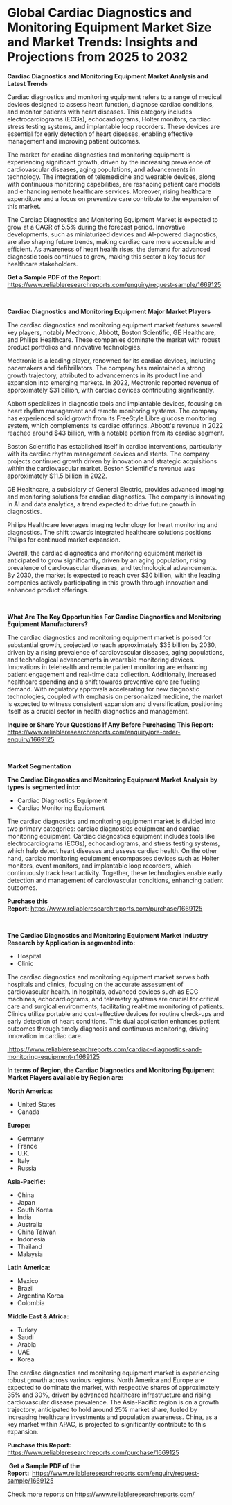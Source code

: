 <p><h1>Global Cardiac Diagnostics and Monitoring Equipment Market Size and Market Trends: Insights and Projections from 2025 to 2032</h1></p><p><strong>Cardiac Diagnostics and Monitoring Equipment Market Analysis and Latest Trends</strong></p>
<p><p>Cardiac diagnostics and monitoring equipment refers to a range of medical devices designed to assess heart function, diagnose cardiac conditions, and monitor patients with heart diseases. This category includes electrocardiograms (ECGs), echocardiograms, Holter monitors, cardiac stress testing systems, and implantable loop recorders. These devices are essential for early detection of heart diseases, enabling effective management and improving patient outcomes.</p><p>The market for cardiac diagnostics and monitoring equipment is experiencing significant growth, driven by the increasing prevalence of cardiovascular diseases, aging populations, and advancements in technology. The integration of telemedicine and wearable devices, along with continuous monitoring capabilities, are reshaping patient care models and enhancing remote healthcare services. Moreover, rising healthcare expenditure and a focus on preventive care contribute to the expansion of this market.</p><p>The Cardiac Diagnostics and Monitoring Equipment Market is expected to grow at a CAGR of 5.5% during the forecast period. Innovative developments, such as miniaturized devices and AI-powered diagnostics, are also shaping future trends, making cardiac care more accessible and efficient. As awareness of heart health rises, the demand for advanced diagnostic tools continues to grow, making this sector a key focus for healthcare stakeholders.</p></p>
<p><strong>Get a Sample PDF of the Report:&nbsp;</strong> <a href="https://www.reliableresearchreports.com/enquiry/request-sample/1669125?utm_campaign=2267&utm_medium=2&utm_source=Github&utm_content=ia&utm_term=05032025&utm_id=cardiac-diagnostics-and-monitoring-equipment">https://www.reliableresearchreports.com/enquiry/request-sample/1669125</a></p>
<p>&nbsp;</p>
<p><strong>Cardiac Diagnostics and Monitoring Equipment Major Market Players</strong></p>
<p><p>The cardiac diagnostics and monitoring equipment market features several key players, notably Medtronic, Abbott, Boston Scientific, GE Healthcare, and Philips Healthcare. These companies dominate the market with robust product portfolios and innovative technologies.</p><p>Medtronic is a leading player, renowned for its cardiac devices, including pacemakers and defibrillators. The company has maintained a strong growth trajectory, attributed to advancements in its product line and expansion into emerging markets. In 2022, Medtronic reported revenue of approximately $31 billion, with cardiac devices contributing significantly.</p><p>Abbott specializes in diagnostic tools and implantable devices, focusing on heart rhythm management and remote monitoring systems. The company has experienced solid growth from its FreeStyle Libre glucose monitoring system, which complements its cardiac offerings. Abbott's revenue in 2022 reached around $43 billion, with a notable portion from its cardiac segment.</p><p>Boston Scientific has established itself in cardiac interventions, particularly with its cardiac rhythm management devices and stents. The company projects continued growth driven by innovation and strategic acquisitions within the cardiovascular market. Boston Scientific's revenue was approximately $11.5 billion in 2022.</p><p>GE Healthcare, a subsidiary of General Electric, provides advanced imaging and monitoring solutions for cardiac diagnostics. The company is innovating in AI and data analytics, a trend expected to drive future growth in diagnostics. </p><p>Philips Healthcare leverages imaging technology for heart monitoring and diagnostics. The shift towards integrated healthcare solutions positions Philips for continued market expansion.</p><p>Overall, the cardiac diagnostics and monitoring equipment market is anticipated to grow significantly, driven by an aging population, rising prevalence of cardiovascular diseases, and technological advancements. By 2030, the market is expected to reach over $30 billion, with the leading companies actively participating in this growth through innovation and enhanced product offerings.</p></p>
<p>&nbsp;</p>
<p><strong>What Are The Key Opportunities For Cardiac Diagnostics and Monitoring Equipment Manufacturers?</strong></p>
<p><p>The cardiac diagnostics and monitoring equipment market is poised for substantial growth, projected to reach approximately $35 billion by 2030, driven by a rising prevalence of cardiovascular diseases, aging populations, and technological advancements in wearable monitoring devices. Innovations in telehealth and remote patient monitoring are enhancing patient engagement and real-time data collection. Additionally, increased healthcare spending and a shift towards preventive care are fueling demand. With regulatory approvals accelerating for new diagnostic technologies, coupled with emphasis on personalized medicine, the market is expected to witness consistent expansion and diversification, positioning itself as a crucial sector in health diagnostics and management.</p></p>
<p><strong>Inquire or Share Your Questions If Any Before Purchasing This Report:</strong> <a href="https://www.reliableresearchreports.com/enquiry/pre-order-enquiry/1669125?utm_campaign=2267&utm_medium=2&utm_source=Github&utm_content=ia&utm_term=05032025&utm_id=cardiac-diagnostics-and-monitoring-equipment">https://www.reliableresearchreports.com/enquiry/pre-order-enquiry/1669125</a></p>
<p>&nbsp;</p>
<p><strong>Market Segmentation</strong></p>
<p><strong>The Cardiac Diagnostics and Monitoring Equipment Market Analysis by types is segmented into:</strong></p>
<p><ul><li>Cardiac Diagnostics Equipment</li><li>Cardiac Monitoring Equipment</li></ul></p>
<p><p>The cardiac diagnostics and monitoring equipment market is divided into two primary categories: cardiac diagnostics equipment and cardiac monitoring equipment. Cardiac diagnostics equipment includes tools like electrocardiograms (ECGs), echocardiograms, and stress testing systems, which help detect heart diseases and assess cardiac health. On the other hand, cardiac monitoring equipment encompasses devices such as Holter monitors, event monitors, and implantable loop recorders, which continuously track heart activity. Together, these technologies enable early detection and management of cardiovascular conditions, enhancing patient outcomes.</p></p>
<p><strong>Purchase this Report:&nbsp;</strong><a href="https://www.reliableresearchreports.com/purchase/1669125?utm_campaign=2267&utm_medium=2&utm_source=Github&utm_content=ia&utm_term=05032025&utm_id=cardiac-diagnostics-and-monitoring-equipment">https://www.reliableresearchreports.com/purchase/1669125</a></p>
<p>&nbsp;</p>
<p><strong>The Cardiac Diagnostics and Monitoring Equipment Market Industry Research by Application is segmented into:</strong></p>
<p><ul><li>Hospital</li><li>Clinic</li></ul></p>
<p><p>The cardiac diagnostics and monitoring equipment market serves both hospitals and clinics, focusing on the accurate assessment of cardiovascular health. In hospitals, advanced devices such as ECG machines, echocardiograms, and telemetry systems are crucial for critical care and surgical environments, facilitating real-time monitoring of patients. Clinics utilize portable and cost-effective devices for routine check-ups and early detection of heart conditions. This dual application enhances patient outcomes through timely diagnosis and continuous monitoring, driving innovation in cardiac care.</p></p>
<p><a href="https://www.reliableresearchreports.com/cardiac-diagnostics-and-monitoring-equipment-r1669125?utm_campaign=2267&utm_medium=2&utm_source=Github&utm_content=ia&utm_term=05032025&utm_id=cardiac-diagnostics-and-monitoring-equipment">&nbsp;https://www.reliableresearchreports.com/cardiac-diagnostics-and-monitoring-equipment-r1669125</a></p>
<p><strong>In terms of Region, the Cardiac Diagnostics and Monitoring Equipment Market Players available by Region are:</strong></p>
<p>
    <p> <strong> North America: </strong>
        <ul>
            <li>United States</li>
            <li>Canada</li>
        </ul>
        </p> 
    <p> <strong> Europe: </strong>
        <ul>
            <li>Germany</li>
            <li>France</li>
            <li>U.K.</li>
            <li>Italy</li>
            <li>Russia</li>
        </ul>
        </p> 
    <p> <strong> Asia-Pacific: </strong>
        <ul>
            <li>China</li>
            <li>Japan</li>
            <li>South Korea</li>
            <li>India</li>
            <li>Australia</li>
            <li>China Taiwan</li>
            <li>Indonesia</li>
            <li>Thailand</li>
            <li>Malaysia</li>
        </ul>
        </p> 
    <p> <strong> Latin America: </strong>
        <ul>
            <li>Mexico</li>
            <li>Brazil</li>
            <li>Argentina Korea</li>
            <li>Colombia</li>
        </ul>
        </p> 
    <p> <strong> Middle East & Africa: </strong>
        <ul>
            <li>Turkey</li>
            <li>Saudi</li>
            <li>Arabia</li>
            <li>UAE</li>
            <li>Korea</li>
        </ul>
    </p>
    </p>
<p><p>The cardiac diagnostics and monitoring equipment market is experiencing robust growth across various regions. North America and Europe are expected to dominate the market, with respective shares of approximately 35% and 30%, driven by advanced healthcare infrastructure and rising cardiovascular disease prevalence. The Asia-Pacific region is on a growth trajectory, anticipated to hold around 25% market share, fueled by increasing healthcare investments and population awareness. China, as a key market within APAC, is projected to significantly contribute to this expansion.</p></p>
<p><strong>Purchase this Report: </strong><a href="https://www.reliableresearchreports.com/purchase/1669125?utm_campaign=2267&utm_medium=2&utm_source=Github&utm_content=ia&utm_term=05032025&utm_id=cardiac-diagnostics-and-monitoring-equipment">https://www.reliableresearchreports.com/purchase/1669125</a></p>
<p>&nbsp;<strong>Get a Sample PDF of the Report:&nbsp;&nbsp;</strong><a href="https://www.reliableresearchreports.com/enquiry/request-sample/1669125?utm_campaign=2267&utm_medium=2&utm_source=Github&utm_content=ia&utm_term=05032025&utm_id=cardiac-diagnostics-and-monitoring-equipment">https://www.reliableresearchreports.com/enquiry/request-sample/1669125</a></p>
<p><strong></strong></p>
<p>Check more reports on <a href="https://www.reliableresearchreports.com/?utm_campaign=2267&utm_medium=2&utm_source=Github&utm_content=ia&utm_term=05032025&utm_id=cardiac-diagnostics-and-monitoring-equipment">https://www.reliableresearchreports.com/</a></p>